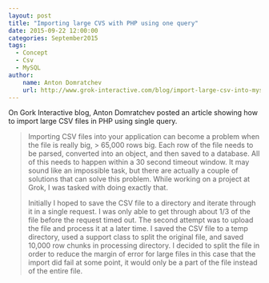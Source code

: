 ```yaml
---
layout: post
title: "Importing large CVS with PHP using one query"
date: 2015-09-22 12:00:00
categories: September2015
tags:
  - Concept
  - Csv
  - MySQL
author:
    name: Anton Domratchev
    url: http://www.grok-interactive.com/blog/import-large-csv-into-mysql-with-php-part-1/
---
```


On Gork Interactive blog, Anton Domratchev posted an article showing how to import large CSV files in PHP using single query.

> Importing CSV files into your application can become a problem when the file is really big, > 65,000 rows big. Each row of the file needs to be parsed, converted into an object, and then saved to a database. All of this needs to happen within a 30 second timeout window. It may sound like an impossible task, but there are actually a couple of solutions that can solve this problem. While working on a project at Grok, I was tasked with doing exactly that.
>
> Initially I hoped to save the CSV file to a directory and iterate through it in a single request. I was only able to get through about 1/3 of the file before the request timed out. The second attempt was to upload the file and process it at a later time. I saved the CSV file to a temp directory, used a support class to split the original file, and saved 10,000 row chunks in processing directory. I decided to split the file in order to reduce the margin of error for large files in this case that the import did fail at some point, it would only be a part of the file instead of the entire file.